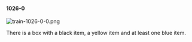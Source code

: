 #### 1026-0
![train-1026-0-0.png](https://github.com/lil-lab/nlvr/raw/master/nlvr/train/images/79/train-1026-0-0.png "train-1026-0-0.png")

There is a box with a black item, a yellow item and at least one blue item.